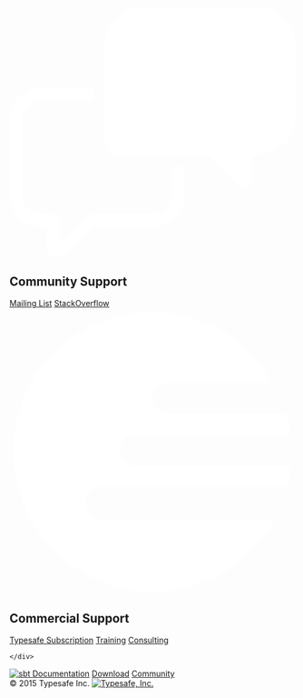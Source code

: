 <div class="fw-wrapper navy-ltr support-strip">
  <div class="container">
    <div class="row">
      <div class="col-md-12">
        <div class="support-item">
          <div class="support-icon">
            <svg class="svg-icon svg-icon-chat" xmlns="http://www.w3.org/2000/svg" viewBox="0 0 97.5 85.2" enable-background="new 0 0 97.5 85.2"><path stroke="#fff" stroke-width="4.282" stroke-linecap="round" stroke-miterlimit="10" d="M27 29.5h-16.3c-4.7 0-8.6 3.9-8.6 8.6v25.7c0 4.7 3.9 8.6 8.6 8.6h2.7c.8 0 1.5.7 1.5 1.5v7.8c0 1.3 1.6 2 2.5 1l9.5-9.5c.5-.5 1.2-.8 2-.8h20.2c4.7 0 8.6-3.9 8.6-8.6v-7.8" fill="none"/><path fill="#fff" d="M85 0h-40c-6.9 0-12.5 5.6-12.5 12.5v33.4c0 2.2 1.8 4.1 4.1 4.1h29.9c.7 0 1.3.3 1.8.7l10 10c1.6 1.6 4.3.5 4.3-1.8v-6.5c0-1.4 1.1-2.5 2.5-2.5 6.9 0 12.5-5.6 12.5-12.5v-25c-.1-6.8-5.8-12.4-12.6-12.4z"/></svg>
          </div>
          <div class="support-detail">
            <h2>Community Support</h2>
            <a href="https://groups.google.com/forum/#!forum/sbt-dev">Mailing List</a>
            <a href="https://stackoverflow.com/questions/tagged/sbt">StackOverflow</a>
          </div>
        </div>
        <div class="support-item">
          <div class="support-icon">
            <svg class="svg-icon svg-icon-typesafe" xmlns="http://www.w3.org/2000/svg" viewBox="0 0 154 154" enable-background="new 0 0 154 154"><path fill="#fff" d="M49.7 114c-4.8 0-8.7-5.1-8.7-9.9v-.2c0-4.8 3.9-7.9 8.7-7.9h100c.9-3 1.6-7 2-11h-84c-4.8 0-8.7-3.7-8.7-8.5s3.9-8.5 8.7-8.5h83.7c-.5-4-1.2-8-2.3-11h-63.4c-4.8 0-8.7-3.7-8.7-8.5s3.9-8.5 8.7-8.5h56c-13.1-23-37.2-37.8-64.7-37.8-41.4 0-75 33.3-75 74.7s33.6 75.6 75 75.6c28.4 0 53.1-15.4 65.8-38.4h-93.1z"/></svg>
          </div>
          <div class="support-detail">
            <h2>Commercial Support</h2>
            <a href="http://typesafe.com/subscription">Typesafe Subscription</a>
            <a href="http://typesafe.com/subscription/training">Training</a>
            <a href="http://typesafe.com/subscription/consulting">Consulting</a>
          </div>
        </div>
      </div>

    </div>
  </div>
</div>

<footer>
  <div class="container footer">
    <div class="row">
      <div class="col-md-8 sbt">
        <nav>
          <a href="../../index.html">
            <img src="files/typesafe_sbt_reverse_svg.svg" alt="sbt">
          </a>
          <a href="../../documentation.html">Documentation</a>
          <a href="../../download.html">Download</a>
          <a href="../../community.html">Community</a>
        </nav>
      </div>
      <div class="col-md-4 text-right ts">
        &copy; 2015 Typesafe Inc.
        <a href="https://typesafe.com">
          <img src="files/typesafe_reverse.svg" alt="Typesafe, Inc.">
        </a>
      </div>
    </div>
  </div>
</footer>